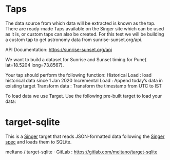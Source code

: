 

# Taps 
The data source from which data will be extracted is known as the tap. There are ready-made Taps available on the Singer site which can be used as it is, or custom taps can also be created.
For this test we will be building a custom tap to get astronomy data from sunrise-sunset.org/api. 

API Documentation: https://sunrise-sunset.org/api

We want to build a dataset for Sunrise and Sunset timing for Pune( lat=18.5204 long=73.8567). 

Your tap should perform the following function:
Historical Load : load historical data since 1 Jan 2020
Incremental Load : Append today’s data in existing target
Transform data : Transform the timestamp from UTC to IST 


To load data we use Target. Use the following pre-built target to load your data:


# target-sqlite

This is a [Singer](https://singer.io) target that reads JSON-formatted data
following the [Singer spec](https://github.com/singer-io/getting-started/blob/master/docs/SPEC.md)
and loads them to SQLite.


meltano / target-sqlite · GitLab : https://gitlab.com/meltano/target-sqlite

